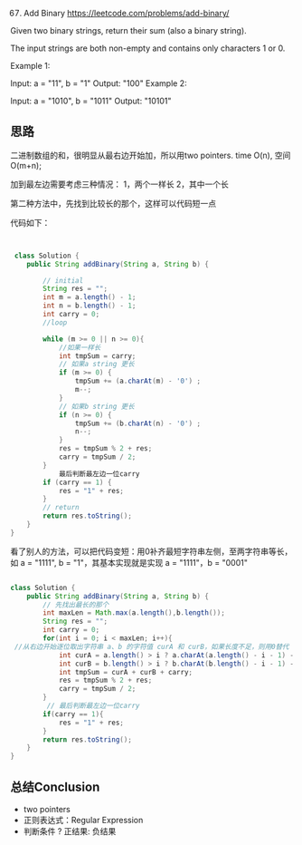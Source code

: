 67. Add Binary
https://leetcode.com/problems/add-binary/


Given two binary strings, return their sum (also a binary string).

The input strings are both non-empty and contains only characters 1 or 0.

Example 1:

Input: a = "11", b = "1"
Output: "100"
Example 2:

Input: a = "1010", b = "1011"
Output: "10101"

## 思路

二进制数组的和，很明显从最右边开始加，所以用two pointers. time O(n), 空间O(m+n);

加到最左边需要考虑三种情况：
1，两个一样长
2，其中一个长

第二种方法中，先找到比较长的那个，这样可以代码短一点


代码如下：

```java


 class Solution {
    public String addBinary(String a, String b) {

        // initial
        String res = "";
        int m = a.length() - 1;
        int n = b.length() - 1;
        int carry = 0;
        //loop

        while (m >= 0 || n >= 0){
            //如果一样长
            int tmpSum = carry;
            // 如果a string 更长
            if (m >= 0) {
                tmpSum += (a.charAt(m) - '0') ;
                m--;
            }
            // 如果b string 更长
            if (n >= 0) {
                tmpSum += (b.charAt(n) - '0') ;
                n--;
            }
            res = tmpSum % 2 + res;
            carry = tmpSum / 2;
        }
            最后判断最左边一位carry
        if (carry == 1) {
            res = "1" + res;
        }
        // return
        return res.toString();   
    }
}
```

看了别人的方法，可以把代码变短：用0补齐最短字符串左侧，至两字符串等长，如 a = "1111", b = "1"，其基本实现就是实现 a = "1111"，b = "0001"

```java

class Solution {
    public String addBinary(String a, String b) {
        // 先找出最长的那个
        int maxLen = Math.max(a.length(),b.length());
        String res = "";
        int carry = 0;
        for(int i = 0; i < maxLen; i++){
 //从右边开始逐位取出字符串 a、b 的字符值 curA 和 curB，如果长度不足，则用0替代
            int curA = a.length() > i ? a.charAt(a.length() - i - 1) - '0' : 0;
            int curB = b.length() > i ? b.charAt(b.length() - i - 1) - '0' : 0;
            int tmpSum = curA + curB + carry;
            res = tmpSum % 2 + res;
            carry = tmpSum / 2;
        }
         // 最后判断最左边一位carry
        if(carry == 1){
            res = "1" + res;
        }
        return res.toString();
    }
}

```

## 总结Conclusion

- two pointers
- 正则表达式：Regular Expression
- 判断条件 ? 正结果: 负结果
